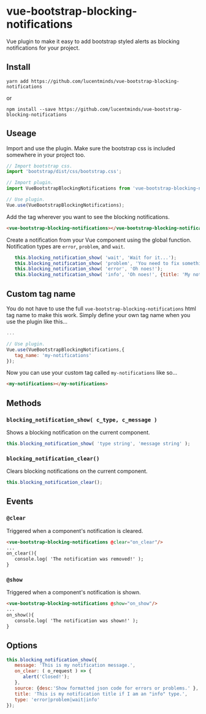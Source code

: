 # vue-bootstrap-blocking-notifications
Vue plugin to make it easy to add bootstrap styled alerts as blocking notifications for your project.

## Install
```shell
yarn add https://github.com/lucentminds/vue-bootstrap-blocking-notifications
```

or

```shell
npm install --save https://github.com/lucentminds/vue-bootstrap-blocking-notifications
```


## Useage
Import and use the plugin. Make sure the bootstrap css is included somewhere in your project too.
```js
// Import bootstrap css.
import 'bootstrap/dist/css/bootstrap.css';

// Import plugin.
import VueBootstrapBlockingNotifications from 'vue-bootstrap-blocking-notifications';

// Use plugin.
Vue.use(VueBootstrapBlockingNotifications);
```

Add the tag wherever you want to see the blocking notifications.
```html
<vue-bootstrap-blocking-notifications></vue-bootstrap-blocking-notifications>
```

Create a notification from your Vue component using the global function. Notification types are `error`, `problem`, and `wait`.
```js
   this.blocking_notification_show( 'wait', 'Wait for it...');
   this.blocking_notification_show( 'problem', 'You need to fix something!');
   this.blocking_notification_show( 'error', 'Oh noes!');
   this.blocking_notification_show( 'info', 'Oh noes!', {title: 'My notice'});
```

## Custom tag name

You do not have to use the full `vue-bootstrap-blocking-notifications` html tag name to make this work. Simply define your own tag name when you use the plugin like this...

```js
...

// Use plugin.
Vue.use(VueBootstrapBlockingNotifications,{
   tag_name: 'my-notifications'
});
```

Now you can use your custom tag called `my-notifications` like so...
```html
<my-notifications></my-notifications>
```

## Methods

   ### `blocking_notification_show( c_type, c_message )`
   Shows a blocking notification on the current component.
   ```js
   this.blocking_notification_show( 'type string', 'message string' );
   ```

   ### `blocking_notification_clear()`
   Clears blocking notifications on the current component.
   ```js
   this.blocking_notification_clear();
   ```

## Events

   ### `@clear`
   Triggered when a component's notification is cleared.
   ```html
   <vue-bootstrap-blocking-notifications @clear="on_clear"/>
   ...
   on_clear(){
      console.log( 'The notification was removed!' );
   }
   ```

   ### `@show`
   Triggered when a component's notification is shown.
   ```html
   <vue-bootstrap-blocking-notifications @show="on_show"/>
   ...
   on_show(){
      console.log( 'The notification was shown!' );
   }
   ```

## Options
```js
this.blocking_notification_show({
   message: 'This is my notification message.',
   on_clear: ( o_request ) => {
      alert('Closed!');
   },
   source: {desc:'Show formatted json code for errors or problems.' },
   title: 'This is my notification title if I am an "info" type.',
   type: 'error|problem|wait|info'
});
```